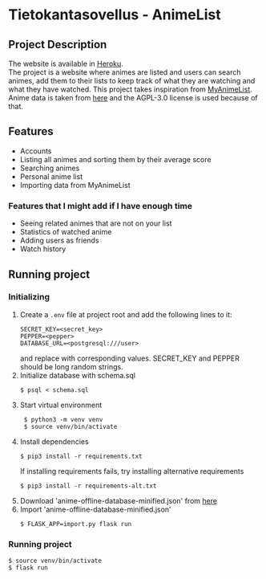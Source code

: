 # Tietokantasovellus - AnimeList

## Project Description
The website is available in [Heroku](https://tsoha-animelist.herokuapp.com/).  
The project is a website where animes are listed and users can search animes, add them to their lists to keep track of what they are watching and what they have watched. This project takes inspiration from [MyAnimeList](https://myanimelist.net).  
Anime data is taken from [here](https://github.com/manami-project/anime-offline-database) and the AGPL-3.0 license is used because of that.

## Features
- Accounts
- Listing all animes and sorting them by their average score
- Searching animes
- Personal anime list
- Importing data from MyAnimeList

### Features that I might add if I have enough time
- Seeing related animes that are not on your list
- Statistics of watched anime
- Adding users as friends
- Watch history

## Running project
### Initializing
1. Create a `.env` file at project root and add the following lines to it:
    ```
    SECRET_KEY=<secret_key>
    PEPPER=<pepper>
    DATABASE_URL=<postgresql:///user>
    ```
    and replace with corresponding values. SECRET_KEY and PEPPER should be long random strings.
2. Initialize database with schema.sql
   ```
   $ psql < schema.sql
   ```
3. Start virtual environment
   ```
    $ python3 -m venv venv
    $ source venv/bin/activate
    ```
4. Install dependencies
    ```
    $ pip3 install -r requirements.txt
    ```
    If installing requirements fails, try installing alternative requirements
    ```
    $ pip3 install -r requirements-alt.txt
    ```
5. Download 'anime-offline-database-minified.json' from [here](https://github.com/manami-project/anime-offline-database)
6. Import 'anime-offline-database-minified.json'
   ```
   $ FLASK_APP=import.py flask run
   ```
### Running project
```
$ source venv/bin/activate
$ flask run
```